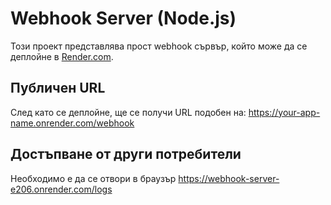 # Webhook Server (Node.js)

Този проект представлява прост webhook сървър, който може да се деплойне в [Render.com](https://render.com).

## Публичен URL

След като се деплойне, ще се получи URL подобен на: https://your-app-name.onrender.com/webhook

## Достъпване от други потребители

Необходимо е да се отвори в браузър https://webhook-server-e206.onrender.com/logs
